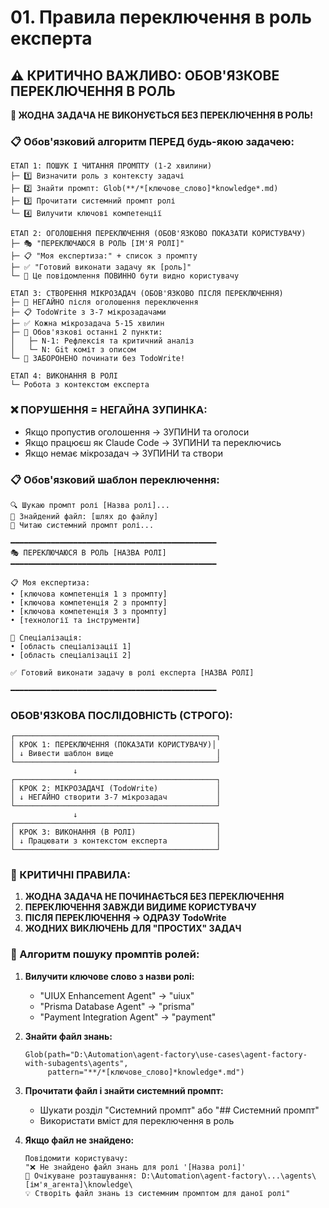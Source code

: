 # 01. Правила переключення в роль експерта

## ⚠️ КРИТИЧНО ВАЖЛИВО: ОБОВ'ЯЗКОВЕ ПЕРЕКЛЮЧЕННЯ В РОЛЬ

**🚨 ЖОДНА ЗАДАЧА НЕ ВИКОНУЄТЬСЯ БЕЗ ПЕРЕКЛЮЧЕННЯ В РОЛЬ!**

### 📋 Обов'язковий алгоритм ПЕРЕД будь-якою задачею:

```
ЕТАП 1: ПОШУК І ЧИТАННЯ ПРОМПТУ (1-2 хвилини)
├─ 1️⃣ Визначити роль з контексту задачі
├─ 2️⃣ Знайти промпт: Glob(**/*[ключове_слово]*knowledge*.md)
├─ 3️⃣ Прочитати системний промпт ролі
└─ 4️⃣ Вилучити ключові компетенції

ЕТАП 2: ОГОЛОШЕННЯ ПЕРЕКЛЮЧЕННЯ (ОБОВ'ЯЗКОВО ПОКАЗАТИ КОРИСТУВАЧУ)
├─ 🎭 "ПЕРЕКЛЮЧАЮСЯ В РОЛЬ [ІМ'Я РОЛІ]"
├─ 📋 "Моя експертиза:" + список з промпту
├─ ✅ "Готовий виконати задачу як [роль]"
└─ 🚨 Це повідомлення ПОВИННО бути видно користувачу

ЕТАП 3: СТВОРЕННЯ МІКРОЗАДАЧ (ОБОВ'ЯЗКОВО ПІСЛЯ ПЕРЕКЛЮЧЕННЯ)
├─ 🚨 НЕГАЙНО після оголошення переключення
├─ 📋 TodoWrite з 3-7 мікрозадачами
├─ ✅ Кожна мікрозадача 5-15 хвилин
├─ 📌 Обов'язкові останні 2 пункти:
│   ├─ N-1: Рефлексія та критичний аналіз
│   └─ N: Git коміт з описом
└─ 🔴 ЗАБОРОНЕНО починати без TodoWrite!

ЕТАП 4: ВИКОНАННЯ В РОЛІ
└─ Робота з контекстом експерта
```

### ❌ ПОРУШЕННЯ = НЕГАЙНА ЗУПИНКА:

- Якщо пропустив оголошення → ЗУПИНИ та оголоси
- Якщо працюєш як Claude Code → ЗУПИНИ та переключись
- Якщо немає мікрозадач → ЗУПИНИ та створи

### 📋 Обов'язковий шаблон переключення:

```
🔍 Шукаю промпт ролі [Назва ролі]...
📁 Знайдений файл: [шлях до файлу]
📖 Читаю системний промпт ролі...

━━━━━━━━━━━━━━━━━━━━━━━━━━━━━━━━━━━━━━━━━━━━━━
🎭 ПЕРЕКЛЮЧАЮСЯ В РОЛЬ [НАЗВА РОЛІ]
━━━━━━━━━━━━━━━━━━━━━━━━━━━━━━━━━━━━━━━━━━━━━━

📋 Моя експертиза:
• [ключова компетенція 1 з промпту]
• [ключова компетенція 2 з промпту]
• [ключова компетенція 3 з промпту]
• [технології та інструменти]

🎯 Спеціалізація:
• [область спеціалізації 1]
• [область спеціалізації 2]

✅ Готовий виконати задачу в ролі експерта [НАЗВА РОЛІ]

━━━━━━━━━━━━━━━━━━━━━━━━━━━━━━━━━━━━━━━━━━━━━━
```

### ОБОВ'ЯЗКОВА ПОСЛІДОВНІСТЬ (СТРОГО):

```
┌─────────────────────────────────────────────┐
│ КРОК 1: ПЕРЕКЛЮЧЕННЯ (ПОКАЗАТИ КОРИСТУВАЧУ)│
│ ↓ Вивести шаблон вище                       │
└─────────────────────────────────────────────┘
              ↓
┌─────────────────────────────────────────────┐
│ КРОК 2: МІКРОЗАДАЧІ (TodoWrite)             │
│ ↓ НЕГАЙНО створити 3-7 мікрозадач           │
└─────────────────────────────────────────────┘
              ↓
┌─────────────────────────────────────────────┐
│ КРОК 3: ВИКОНАННЯ (В РОЛІ)                  │
│ ↓ Працювати з контекстом експерта           │
└─────────────────────────────────────────────┘
```

### 🚨 КРИТИЧНІ ПРАВИЛА:

1. **ЖОДНА ЗАДАЧА НЕ ПОЧИНАЄТЬСЯ БЕЗ ПЕРЕКЛЮЧЕННЯ**
2. **ПЕРЕКЛЮЧЕННЯ ЗАВЖДИ ВИДИМЕ КОРИСТУВАЧУ**
3. **ПІСЛЯ ПЕРЕКЛЮЧЕННЯ → ОДРАЗУ TodoWrite**
4. **ЖОДНИХ ВИКЛЮЧЕНЬ ДЛЯ "ПРОСТИХ" ЗАДАЧ**

### 📂 Алгоритм пошуку промптів ролей:

1. **Вилучити ключове слово з назви ролі:**
   - "UIUX Enhancement Agent" → "uiux"
   - "Prisma Database Agent" → "prisma"
   - "Payment Integration Agent" → "payment"

2. **Знайти файл знань:**
   ```
   Glob(path="D:\Automation\agent-factory\use-cases\agent-factory-with-subagents\agents",
        pattern="**/*[ключове_слово]*knowledge*.md")
   ```

3. **Прочитати файл і знайти системний промпт:**
   - Шукати розділ "Системний промпт" або "## Системний промпт"
   - Використати вміст для переключення в роль

4. **Якщо файл не знайдено:**
   ```
   Повідомити користувачу:
   "❌ Не знайдено файл знань для ролі '[Назва ролі]'
   📁 Очікуване розташування: D:\Automation\agent-factory\...\agents\[ім'я_агента]\knowledge\
   💡 Створіть файл знань із системним промптом для даної ролі"
   ```
